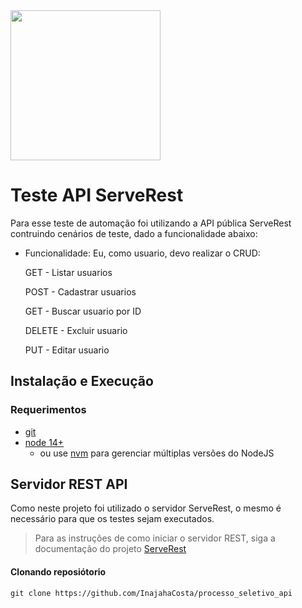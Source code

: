 <a href="https://serverest.dev/">
<img src="https://user-images.githubusercontent.com/29241659/115161869-6a017e80-a076-11eb-9bbe-c391eff410db.png" width=240>
</a>

# Teste API ServeRest

Para esse teste de automação foi utilizando a API pública ServeRest contruindo cenários de teste, dado a funcionalidade abaixo:

- Funcionalidade: Eu, como usuario, devo realizar o CRUD: 
  <p>GET - Listar usuarios</p>
  <p>POST - Cadastrar usuarios</p>
  <p>GET - Buscar usuario por ID</p>
  <p>DELETE - Excluir usuario</p>
  PUT - Editar usuario</p>
## Instalação e Execução
### Requerimentos

-   [git](https://git-scm.com/downloads)
-   [node 14+](https://nodejs.org/en/)
    -   ou use [nvm](https://github.com/nvm-sh/nvm) para gerenciar múltiplas versões do NodeJS
## Servidor REST API
Como neste projeto foi utilizado o servidor ServeRest, o mesmo é necessário para que os testes sejam executados.
> Para as instruções de como iniciar o servidor REST, siga a documentação do projeto [ServeRest](https://github.com/PauloGoncalvesBH/ServeRest#consumindo-o-serverest)


#### Clonando reposiótorio

```text
git clone https://github.com/InajahaCosta/processo_seletivo_api
```

#
